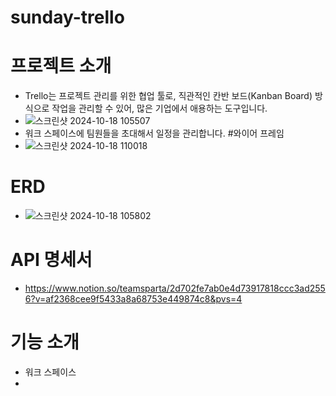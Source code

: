 # sunday-trello
# 프로젝트 소개
  -  Trello는 프로젝트 관리를 위한 협업 툴로, 직관적인 칸반 보드(Kanban Board) 방식으로 작업을 관리할 수 있어, 많은 기업에서 애용하는 도구입니다.
  -  ![스크린샷 2024-10-18 105507](https://github.com/user-attachments/assets/add017e0-2b72-4a0d-bc6c-90cd7fd91f1c)
  - 워크 스페이스에 팀원들을 초대해서 일정을 관리합니다.
#와이어 프레임
  - ![스크린샷 2024-10-18 110018](https://github.com/user-attachments/assets/302f4a68-d954-4837-adea-75b07f6e1fce)

# ERD
  - ![스크린샷 2024-10-18 105802](https://github.com/user-attachments/assets/2e415e6f-c452-406e-973b-636239c35de8)
# API 명세서
  - https://www.notion.so/teamsparta/2d702fe7ab0e4d73917818ccc3ad2556?v=af2368cee9f5433a8a68753e449874c8&pvs=4
# 기능 소개
  - 워크 스페이스
  - 
